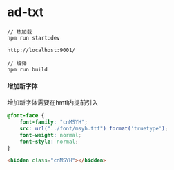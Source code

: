 # ad-txt

```
// 热加载
npm run start:dev

http://localhost:9001/

// 编译
npm run build
```

#### 增加新字体

增加新字体需要在hmtl内提前引入

```css
@font-face {
    font-family: "cnMSYH";
    src: url("../font/msyh.ttf") format('truetype');
    font-weight: normal;
    font-style: normal;
}
```

```html
<hidden class="cnMSYH"></hidden>
```
